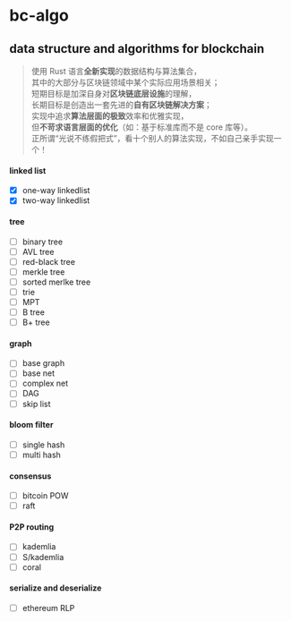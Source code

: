 # bc-algo
## data structure and algorithms for blockchain    
    
> 使用 Rust 语言**全新实现**的数据结构与算法集合，    
> 其中的大部分与区块链领域中某个实际应用场景相关；    
> 短期目标是加深自身对**区块链底层设施**的理解，    
> 长期目标是创造出一套先进的**自有区块链解决方案**；    
> 实现中追求**算法层面的极致**效率和优雅实现，    
> 但**不苛求语言层面的优化**（如：基于标准库而不是 core 库等）。    
> 正所谓“光说不练假把式”，看十个别人的算法实现，不如自己亲手实现一个！    

#### linked list
- [x] one-way linkedlist
- [x] two-way linkedlist

#### tree
- [ ] binary tree
- [ ] AVL tree
- [ ] red-black tree
- [ ] merkle tree
- [ ] sorted merlke tree
- [ ] trie
- [ ] MPT
- [ ] B tree
- [ ] B+ tree

#### graph
- [ ] base graph
- [ ] base net
- [ ] complex net
- [ ] DAG
- [ ] skip list

#### bloom filter
- [ ] single hash
- [ ] multi hash

#### consensus
- [ ] bitcoin POW
- [ ] raft

#### P2P routing
- [ ] kademlia
- [ ] S/kademlia
- [ ] coral

#### serialize and deserialize
- [ ] ethereum RLP
